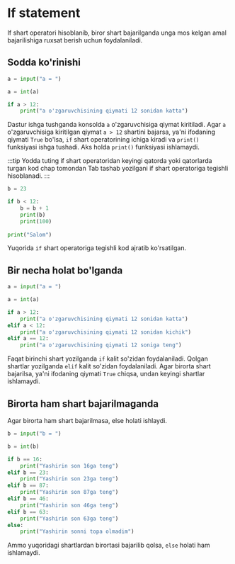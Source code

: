 # If statement

If shart operatori hisoblanib, biror shart bajarilganda unga mos kelgan
amal bajarilishiga ruxsat berish uchun foydalaniladi.

## Sodda ko'rinishi

```python {5}
a = input("a = ")

a = int(a)

if a > 12:
    print("a o'zgaruvchisining qiymati 12 sonidan katta")
```

Dastur ishga tushganda konsolda `a` o'zgaruvchisiga qiymat kiritiladi.
Agar `a` o'zgaruvchisiga kiritilgan qiymat `a > 12` shartini bajarsa, ya'ni
ifodaning qiymati `True` bo'lsa, `if` shart operatorining ichiga kiradi va
`print()` funksiyasi ishga tushadi. Aks holda `print()` funksiyasi ishlamaydi.

:::tip Yodda tuting
if shart operatoridan keyingi qatorda yoki qatorlarda turgan kod chap tomondan
Tab tashab yozilgani if shart operatoriga tegishli hisoblanadi.
:::

```python {4-6}
b = 23

if b < 12:
    b = b + 1
    print(b)
    print(100)
    
print("Salom")
```

Yuqorida `if` shart operatoriga tegishli kod ajratib ko'rsatilgan.

## Bir necha holat bo'lganda

```python {5,7,9}
a = input("a = ")

a = int(a)

if a > 12:
    print("a o'zgaruvchisining qiymati 12 sonidan katta")
elif a < 12:
    print("a o'zgaruvchisining qiymati 12 sonidan kichik")
elif a == 12:
    print("a o'zgaruvchisining qiymati 12 soniga teng")
```

Faqat birinchi shart yozilganda `if` kalit so'zidan foydalaniladi. Qolgan
shartlar yozilganda `elif` kalit so'zidan foydalaniladi. Agar birorta shart 
bajarilsa, ya'ni ifodaning qiymati `True` chiqsa, undan keyingi shartlar 
ishlamaydi.

## Birorta ham shart bajarilmaganda

Agar birorta ham shart bajarilmasa, else holati ishlaydi.

```python {15,16}
b = input("b = ")

b = int(b)

if b == 16:
    print("Yashirin son 16ga teng")
elif b == 23:
    print("Yashirin son 23ga teng")
elif b == 87:
    print("Yashirin son 87ga teng")
elif b == 46:
    print("Yashirin son 46ga teng")
elif b == 63:
    print("Yashirin son 63ga teng")
else:
    print("Yashirin sonni topa olmadim")
```

Ammo yuqoridagi shartlardan birortasi bajarilib qolsa, `else` holati ham
ishlamaydi.
